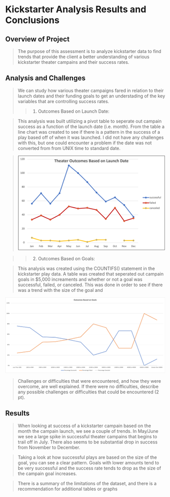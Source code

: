 # Kickstarter Analysis Results and Conclusions

## Overview of Project

> The purpose of this assessment is to analyze kickstarter data to find trends that provide the client a better understanding of various kickstarter theater campains and their success rates. 

## Analysis and Challenges

> We can study how various theater campaigns fared in relation to their launch dates and their funding goals to get an understading of the key variables that are controlling success rates. 
>> 1. Outcomes Based on Launch Date:

> This analysis was built utilizing a pivot table to seperate out campain success as a function of the launch date (i.e. month). From the table a line chart was created to see if there is a pattern in the success of a play based off of when it was launched. I did not have any challenges with this, but one could encounter a problem if the date was not converted from from UNIX time to standard date. 

>![Graph ploting theater outcomes based on the launch date.](https://github.com/ClayMack/kickstarter-analysis/blob/main/Resources/Theature_Outcomes_vs_Lauch.png
"This is a sample image.")


>> 2. Outcomes Based on Goals: 

> This analysis was created using the COUNTIFS() statement in the kickstarter play data. A table was created that seperated out campain goals in $5,000 increaments and whether or not a goal was successful, failed, or canceled. This was done in order to see if there was a trend with the size of the goal and 

![Graph ploting theater outcomes based on goal amount.](https://github.com/ClayMack/kickstarter-analysis/blob/main/Resources/Outcomes_vs_Goals.png)

>Challenges or difficulties that were encountered, and how they were overcome, are well explained. If there were no difficulties, describe any possible challenges or difficulties that could be encountered (2 pt).



## Results

> When looking at success of a kickstarter campain based on the month the campain launch, we see a couple of trends. In May/June we see a large spike in successful theater campains that begins to trail off in July. There also seems to be substantial drop in success from November to December.

>Taking a look at how successful plays are based on the size of the goal, you can see a clear pattern. Goals with lower amounts tend to be very successful and the success rate tends to drop as the size of the campain goal increases. 

>There is a summary of the limitations of the dataset, and there is a recommendation for additional tables or graphs
